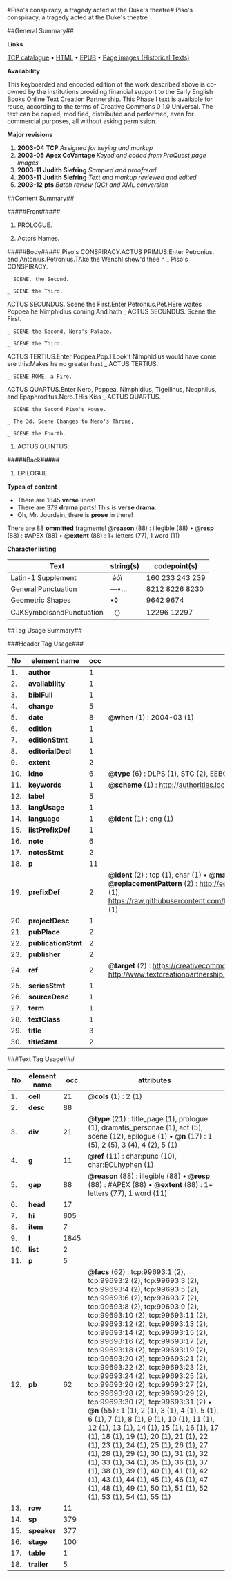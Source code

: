 #Piso's conspiracy, a tragedy acted at the Duke's theatre#
Piso's conspiracy, a tragedy acted at the Duke's theatre

##General Summary##

**Links**

[TCP catalogue](http://www.ota.ox.ac.uk/tcp/)  • 
[HTML](http://tei.it.ox.ac.uk/tcp/Texts-HTML/free/A54/A54921.html)  • 
[EPUB](http://tei.it.ox.ac.uk/tcp/Texts-EPUB/free/A54/A54921.epub) • 
[Page images (Historical Texts)](https://data.historicaltexts.jisc.ac.uk/view?pubId=eebo-13471083e&pageId=eebo-13471083e-99693-1)

**Availability**

This keyboarded and encoded edition of the
	       work described above is co-owned by the institutions
	       providing financial support to the Early English Books
	       Online Text Creation Partnership. This Phase I text is
	       available for reuse, according to the terms of Creative
	       Commons 0 1.0 Universal. The text can be copied,
	       modified, distributed and performed, even for
	       commercial purposes, all without asking permission.

**Major revisions**

1. __2003-04__ __TCP__ *Assigned for keying and markup*
1. __2003-05__ __Apex CoVantage__ *Keyed and coded from ProQuest page images*
1. __2003-11__ __Judith Siefring__ *Sampled and proofread*
1. __2003-11__ __Judith Siefring__ *Text and markup reviewed and edited*
1. __2003-12__ __pfs__ *Batch review (QC) and XML conversion*

##Content Summary##

#####Front#####

1. PROLOGUE.

1. Actors Names.

#####Body#####
Piso's CONSPIRACY.ACTUS PRIMUS.Enter Petronius, and Antonius.Petronius.TAke the WenchI shew'd thee n
    _ Piso's CONSPIRACY.

    _ SCENE. the Second.

    _ SCENE the Third.
ACTUS SECUNDUS. Scene the First.Enter Petronius.Pet.HEre waites Poppea he Nimphidius coming,And hath
    _ ACTUS SECUNDUS. Scene the First.

    _ SCENE the Second, Nero's Palace.

    _ SCENE the Third.
ACTUS TERTIUS.Enter Poppea.Pop.I Look't Nimphidius would have come ere this:Makes he no greater hast
    _ ACTUS TERTIUS.

    _ SCENE ROME, a Fire.
ACTUS QUARTUS.Enter Nero, Poppea, Nimphidius, Tigellinus, Neophilus, and Epaphroditus.Nero.THis Kiss
    _ ACTUS QUARTUS.

    _ SCENE the Second Piso's House.

    _ The 3d. Scene Changes to Nero's Throne,

    _ SCENE the Fourth.

1. ACTUS QUINTUS.

#####Back#####

1. EPILOGUE.

**Types of content**

  * There are 1845 **verse** lines!
  * There are 379 **drama** parts! This is **verse drama**.
  * Oh, Mr. Jourdain, there is **prose** in there!

There are 88 **ommitted** fragments! 
 @__reason__ (88) : illegible (88)  •  @__resp__ (88) : #APEX (88)  •  @__extent__ (88) : 1+ letters (77), 1 word (11)

**Character listing**


|Text|string(s)|codepoint(s)|
|---|---|---|
|Latin-1 Supplement| éóï|160 233 243 239|
|General Punctuation|—•…|8212 8226 8230|
|Geometric Shapes|▪◊|9642 9674|
|CJKSymbolsandPunctuation|〈〉|12296 12297|

##Tag Usage Summary##

###Header Tag Usage###

|No|element name|occ|attributes|
|---|---|---|---|
|1.|__author__|1||
|2.|__availability__|1||
|3.|__biblFull__|1||
|4.|__change__|5||
|5.|__date__|8| @__when__ (1) : 2004-03 (1)|
|6.|__edition__|1||
|7.|__editionStmt__|1||
|8.|__editorialDecl__|1||
|9.|__extent__|2||
|10.|__idno__|6| @__type__ (6) : DLPS (1), STC (2), EEBO-CITATION (1), OCLC (1), VID (1)|
|11.|__keywords__|1| @__scheme__ (1) : http://authorities.loc.gov/ (1)|
|12.|__label__|5||
|13.|__langUsage__|1||
|14.|__language__|1| @__ident__ (1) : eng (1)|
|15.|__listPrefixDef__|1||
|16.|__note__|6||
|17.|__notesStmt__|2||
|18.|__p__|11||
|19.|__prefixDef__|2| @__ident__ (2) : tcp (1), char (1)  •  @__matchPattern__ (2) : ([0-9\-]+):([0-9IVX]+) (1), (.+) (1)  •  @__replacementPattern__ (2) : http://eebo.chadwyck.com/downloadtiff?vid=$1&page=$2 (1), https://raw.githubusercontent.com/textcreationpartnership/Texts/master/tcpchars.xml#$1 (1)|
|20.|__projectDesc__|1||
|21.|__pubPlace__|2||
|22.|__publicationStmt__|2||
|23.|__publisher__|2||
|24.|__ref__|2| @__target__ (2) : https://creativecommons.org/publicdomain/zero/1.0/ (1), http://www.textcreationpartnership.org/docs/. (1)|
|25.|__seriesStmt__|1||
|26.|__sourceDesc__|1||
|27.|__term__|1||
|28.|__textClass__|1||
|29.|__title__|3||
|30.|__titleStmt__|2||


###Text Tag Usage###

|No|element name|occ|attributes|
|---|---|---|---|
|1.|__cell__|21| @__cols__ (1) : 2 (1)|
|2.|__desc__|88||
|3.|__div__|21| @__type__ (21) : title_page (1), prologue (1), dramatis_personae (1), act (5), scene (12), epilogue (1)  •  @__n__ (17) : 1 (5), 2 (5), 3 (4), 4 (2), 5 (1)|
|4.|__g__|11| @__ref__ (11) : char:punc (10), char:EOLhyphen (1)|
|5.|__gap__|88| @__reason__ (88) : illegible (88)  •  @__resp__ (88) : #APEX (88)  •  @__extent__ (88) : 1+ letters (77), 1 word (11)|
|6.|__head__|17||
|7.|__hi__|605||
|8.|__item__|7||
|9.|__l__|1845||
|10.|__list__|2||
|11.|__p__|5||
|12.|__pb__|62| @__facs__ (62) : tcp:99693:1 (2), tcp:99693:2 (2), tcp:99693:3 (2), tcp:99693:4 (2), tcp:99693:5 (2), tcp:99693:6 (2), tcp:99693:7 (2), tcp:99693:8 (2), tcp:99693:9 (2), tcp:99693:10 (2), tcp:99693:11 (2), tcp:99693:12 (2), tcp:99693:13 (2), tcp:99693:14 (2), tcp:99693:15 (2), tcp:99693:16 (2), tcp:99693:17 (2), tcp:99693:18 (2), tcp:99693:19 (2), tcp:99693:20 (2), tcp:99693:21 (2), tcp:99693:22 (2), tcp:99693:23 (2), tcp:99693:24 (2), tcp:99693:25 (2), tcp:99693:26 (2), tcp:99693:27 (2), tcp:99693:28 (2), tcp:99693:29 (2), tcp:99693:30 (2), tcp:99693:31 (2)  •  @__n__ (55) : 1 (1), 2 (1), 3 (1), 4 (1), 5 (1), 6 (1), 7 (1), 8 (1), 9 (1), 10 (1), 11 (1), 12 (1), 13 (1), 14 (1), 15 (1), 16 (1), 17 (1), 18 (1), 19 (1), 20 (1), 21 (1), 22 (1), 23 (1), 24 (1), 25 (1), 26 (1), 27 (1), 28 (1), 29 (1), 30 (1), 31 (1), 32 (1), 33 (1), 34 (1), 35 (1), 36 (1), 37 (1), 38 (1), 39 (1), 40 (1), 41 (1), 42 (1), 43 (1), 44 (1), 45 (1), 46 (1), 47 (1), 48 (1), 49 (1), 50 (1), 51 (1), 52 (1), 53 (1), 54 (1), 55 (1)|
|13.|__row__|11||
|14.|__sp__|379||
|15.|__speaker__|377||
|16.|__stage__|100||
|17.|__table__|1||
|18.|__trailer__|5||

